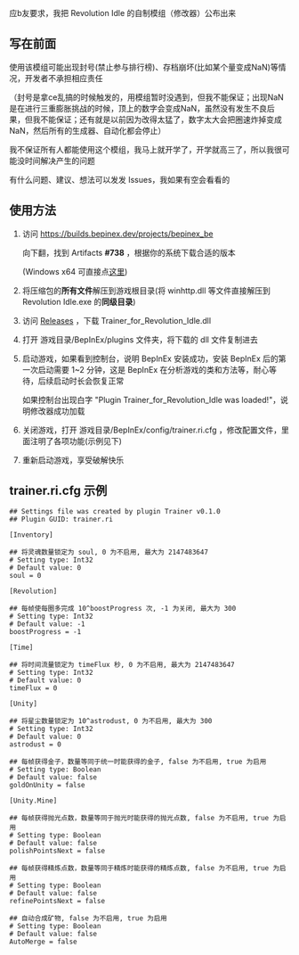 应b友要求，我把 Revolution Idle 的自制模组（修改器）公布出来

## 写在前面

使用该模组可能出现封号(禁止参与排行榜)、存档崩坏(比如某个量变成NaN)等情况，开发者不承担相应责任

（封号是拿ce乱搞的时候触发的，用模组暂时没遇到，但我不能保证；出现NaN是在进行三重膨胀挑战的时候，顶上的数字会变成NaN，虽然没有发生不良后果，但我不能保证；还有就是以前因为改得太猛了，数字太大会把圈速炸掉变成NaN，然后所有的生成器、自动化都会停止）

我不保证所有人都能使用这个模组，我马上就开学了，开学就高三了，所以我很可能没时间解决产生的问题

有什么问题、建议、想法可以发发 Issues，我如果有空会看看的

## 使用方法
1. 访问 https://builds.bepinex.dev/projects/bepinex_be 

    向下翻，找到 Artifacts **#738** ，根据你的系统下载合适的版本

    (Windows x64 可直接点[这里](https://builds.bepinex.dev/projects/bepinex_be/738/BepInEx-Unity.IL2CPP-win-x64-6.0.0-be.738%2Baf0cba7.zip))

2. 将压缩包的**所有文件**解压到游戏根目录(将 winhttp.dll 等文件直接解压到 Revolution Idle.exe 的**同级目录**)

3. 访问 [Releases](https://github.com/Misaka10049/rev-idle/releases/latest) ，下载 Trainer_for_Revolution_Idle.dll

4. 打开 游戏目录/BepInEx/plugins 文件夹，将下载的 dll 文件复制进去

5. 启动游戏，如果看到控制台，说明 BepInEx 安装成功，安装 BepInEx 后的第一次启动需要 1~2 分钟，这是 BepInEx 在分析游戏的类和方法等，耐心等待，后续启动时长会恢复正常

    如果控制台出现白字 "Plugin Trainer_for_Revolution_Idle was loaded!"，说明修改器成功加载

6. 关闭游戏，打开 游戏目录/BepInEx/config/trainer.ri.cfg ，修改配置文件，里面注明了各项功能(示例见下)

7. 重新启动游戏，享受破解快乐

## trainer.ri.cfg 示例

```
## Settings file was created by plugin Trainer v0.1.0
## Plugin GUID: trainer.ri

[Inventory]

## 将灵魂数量锁定为 soul, 0 为不启用, 最大为 2147483647
# Setting type: Int32
# Default value: 0
soul = 0

[Revolution]

## 每帧使每圈多完成 10^boostProgress 次, -1 为关闭, 最大为 300
# Setting type: Int32
# Default value: -1
boostProgress = -1

[Time]

## 将时间流量锁定为 timeFlux 秒, 0 为不启用, 最大为 2147483647
# Setting type: Int32
# Default value: 0
timeFlux = 0

[Unity]

## 将星尘数量锁定为 10^astrodust, 0 为不启用, 最大为 300
# Setting type: Int32
# Default value: 0
astrodust = 0

## 每帧获得金子，数量等同于统一时能获得的金子, false 为不启用, true 为启用
# Setting type: Boolean
# Default value: false
goldOnUnity = false

[Unity.Mine]

## 每帧获得抛光点数，数量等同于抛光时能获得的抛光点数, false 为不启用, true 为启用
# Setting type: Boolean
# Default value: false
polishPointsNext = false

## 每帧获得精炼点数，数量等同于精炼时能获得的精炼点数, false 为不启用, true 为启用
# Setting type: Boolean
# Default value: false
refinePointsNext = false

## 自动合成矿物, false 为不启用, true 为启用
# Setting type: Boolean
# Default value: false
AutoMerge = false

```
